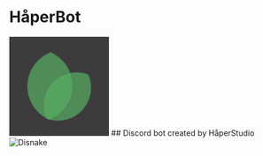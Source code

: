 # HåperBot
<img src="https://github.com/HaperStudio/.github/blob/main/profile/img/haperstudiominava.png" alt="Bot logotype" width="180"/>
## Discord bot created by HåperStudio
<img src="https://camo.githubusercontent.com/e884a8bac75758fd295e4f25d0cbee1da905158b40efdbd9af76c1594fe3c41d/68747470733a2f2f696d672e736869656c64732e696f2f62616467652f6469736e616b652d626c61636b3f7374796c653d666f722d7468652d6261646765266c6f676f3d646973636f7264" alt="Disnake"/>
